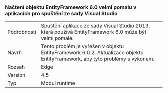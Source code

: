 ### <a name="entityframework-60-loads-very-slowly-in-apps-launched-from-visual-studio"></a>Načtení objektu EntityFramework 6.0 velmi pomalu v aplikacích pro spuštění ze sady Visual Studio

|   |   |
|---|---|
|Podrobnosti|Spuštění aplikace ze sady Visual Studio 2013, která používá EntityFramework 6.0 může být velmi pomalé.|
|Návrh|Tento problém je vyřešen v objektu EntityFramework 6.0.2. Aktualizace objektu EntityFramework, aby tyto problémy s výkonem.|
|Rozsah|Edge|
|Version|4.5|
|Typ|Modul runtime|

